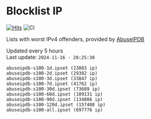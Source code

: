 # Blocklist IP

[![Hits](https://hits.seeyoufarm.com/api/count/incr/badge.svg?url=https%3A%2F%2Fgithub.com%2Fborestad%2Fblocklist-ip%2F&count_bg=%2379C83D&title_bg=%23555555&icon=&icon_color=%23E7E7E7&title=hits&edge_flat=false)](https://hits.seeyoufarm.com)  ![CI](https://img.shields.io/github/workflow/status/borestad/blocklist-ip/CI?style=flat-square)

Lists with worst IPv4 offenders, provided by [AbuseIPDB](https://www.abuseipdb.com/)

<!-- FOOTER-PLACEHOLDER -->
Updated every 5 hours<br>
Last update: `2024-11-16 - 20:25:30`
```
abuseipdb-s100-1d.ipset (23883 ip)
abuseipdb-s100-2d.ipset (29382 ip)
abuseipdb-s100-3d.ipset (33847 ip)
abuseipdb-s100-7d.ipset (41762 ip)
abuseipdb-s100-30d.ipset (73689 ip)
abuseipdb-s100-60d.ipset (109131 ip)
abuseipdb-s100-90d.ipset (134086 ip)
abuseipdb-s100-120d.ipset (157408 ip)
abuseipdb-s100-all.ipset (697776 ip)
```
